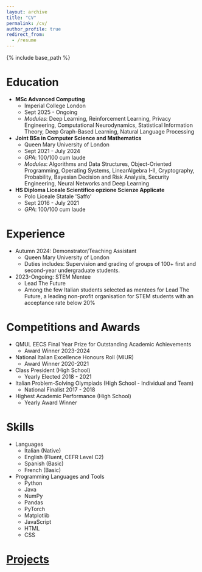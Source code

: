 ```yaml
---
layout: archive
title: "CV"
permalink: /cv/
author_profile: true
redirect_from:
  - /resume
---
```


{% include base_path %}

Education
======
* **MSc Advanced Computing**
  * Imperial College London
  * Sept 2025 - Ongoing
  * *Modules*: Deep Learning, Reinforcement Learning, Privacy Engineering, Computational Neurodynamics, Statistical Information Theory, Deep Graph-Based Learning, Natural Language Processing
* **Joint BSs in Computer Science and Mathematics**
  * Queen Mary University of London
  * Sept 2021 - July 2024
  * *GPA*: 100/100 cum laude
  * *Modules*: Algorithms and Data Structures, Object-Oriented Programming, Operating Systems, LinearAlgebra I-II, Cryptography, Probability, Bayesian Decision and Risk Analysis, Security Engineering, Neural Networks and Deep Learning
* **HS Diploma Liceale Scientifico opzione Scienze Applicate**
  * Polo Liceale Statale 'Saffo'
  * Sept 2016 - July 2021
  * *GPA*: 100/100 cum laude

Experience
======
* Autumn 2024: Demonstrator/Teaching Assistant
  * Queen Mary University of London
  * Duties includes: Supervision and grading of groups of 100+ first and second-year undergraduate students.
* 2023-Ongoing: STEM Mentee
  * Lead The Future
  * Among the few Italian students selected as mentees for Lead The Future, a leading non-profit organisation for STEM students with an acceptance rate below 20%

Competitions and Awards
======
* QMUL EECS Final Year Prize for Outstanding Academic Achievements 
  * Award Winner 2023-2024
* National Italian Excellence Honours Roll (MIUR)
  * Award Winner 2020-2021
* Class President (High School)
  * Yearly Elected 2018 - 2021
* Italian Problem-Solving Olympiads (High School - Individual and Team)
  * National Finalist 2017 - 2018
* Highest Academic Performance (High School)
  * Yearly Award Winner
  
Skills
======
* Languages
  * Italian (Native)
  * English (Fluent, CEFR Level C2)
  * Spanish (Basic)
  * French (Basic)
* Programming Languages and Tools
  * Python
  * Java
  * NumPy
  * Pandas
  * PyTorch
  * Matplotlib
  * JavaScript 
  * HTML
  * CSS

[Projects]({base_path}/portfolio/)
======
<!-- 
  <ul>
    {% for post in site.portfolio %}
      {% include archive-single.html %}
    {% endfor %}
  </ul> -->
  
<!-- 
Publications
======
  <ul>{% for post in site.publications reversed %}
    {% include archive-single-cv.html %}
  {% endfor %}</ul>

Talks
======
  <ul>{% for post in site.talks reversed %}
    {% include archive-single-talk-cv.html  %}
  {% endfor %}</ul>
  
Teaching
======
  <ul>{% for post in site.teaching reversed %}
    {% include archive-single-cv.html %}
  {% endfor %}</ul>
  
Service and leadership
======
* Currently signed in to 43 different slack teams 
-->
